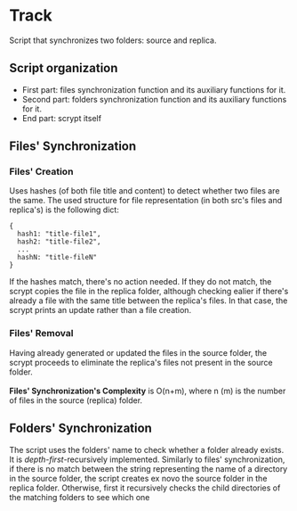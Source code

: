# Track
Script that synchronizes two folders: source and replica.

## Script organization
- First part: files synchronization function and its auxiliary functions for it.
- Second part: folders synchronization function and its auxiliary functions for it.
- End part: scrypt itself

## Files' Synchronization
### Files' Creation
Uses hashes (of both file title and content) to detect whether two files are the same.
The used structure for file representation (in both src's files and replica's) is the following dict:
```
{
  hash1: "title-file1",
  hash2: "title-file2",
  ...
  hashN: "title-fileN"
}
```
If the hashes match, there's no action needed.
If they do not match, the scrypt copies the file in the replica folder, although checking ealier if there's already a file with the same title between the replica's files. In that case, the scrypt prints an update rather than a file creation.

### Files' Removal
Having already generated or updated the files in the source folder, the scrypt proceeds to eliminate the replica's files not present in the source folder.
<br />
<br />
**Files' Synchronization's Complexity** is O(n+m), where n (m) is the number of files in the source (replica) folder.

## Folders' Synchronization
The script uses the folders' name to check whether a folder already exists.<br />
It is *depth-first*-recursively implemented. Similarly to files' synchronization, if there is no match between the string representing the name of a directory in the source folder, the script creates ex novo the source folder in the replica folder. Otherwise, first it recursively checks the child directories of the matching folders to see which one 
